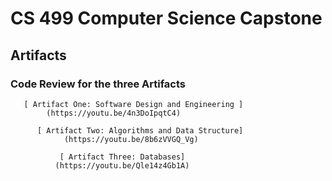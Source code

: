# CS 499 Computer Science Capstone

## Artifacts 

### Code Review for the three Artifacts



       [ Artifact One: Software Design and Engineering ]
            (https://youtu.be/4n3DoIpqtC4)    

          [ Artifact Two: Algorithms and Data Structure]
                (https://youtu.be/8b6zVVGQ_Vg)    

               [ Artifact Three: Databases]
              (https://youtu.be/Qle14z4Gb1A)  



